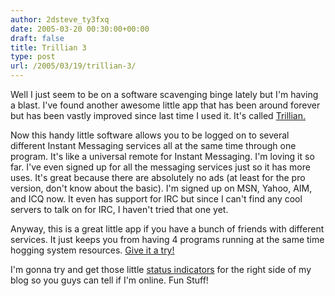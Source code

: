 ```yaml
---
author: 2dsteve_ty3fxq
date: 2005-03-20 00:30:00+00:00
draft: false
title: Trillian 3
type: post
url: /2005/03/19/trillian-3/
---
```


Well I just seem to be on a software scavenging binge lately but I'm having a blast. I've found another awesome little app that has been around forever but has been vastly improved since last time I used it. It's called [Trillian](http://www.ceruleanstudios.com)[.](http://www.ceruleanstudios.com)

Now this handy little software allows you to be logged on to several different Instant Messaging services all at the same time through one program. It's like a universal remote for Instant Messaging. I'm loving it so far. I've even signed up for all the messaging services just so it has more uses. It's great because there are absolutely no ads (at least for the pro version, don't know about the basic). I'm signed up on MSN, Yahoo, AIM, and ICQ now. It even has support for IRC but since I can't find any cool servers to talk on for IRC, I haven't tried that one yet.

Anyway, this is a great little app if you have a bunch of friends with different services. It just keeps you from having 4 programs running at the same time hogging system resources. [Give it a try](http://www.ceruleanstudios.com)[!](http://www.ceruleanstudios.com)

I'm gonna try and get those little [status indicators](http://www.onlinestatus.org/) for the right side of my blog so you guys can tell if I'm online. Fun Stuff!
